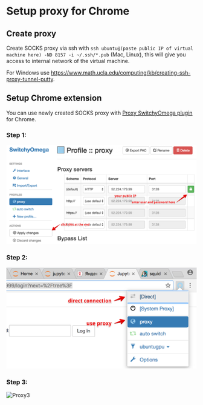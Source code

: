 # Setup proxy for Chrome

## Create proxy

Create SOCKS proxy via ssh with
`ssh ubuntu@(paste public IP of virtual machine here) -ND 8157 -i ~/.ssh/*.pub` (Mac, Linux),
this will give you access to internal network of the virtual machine.

For Windows use https://www.math.ucla.edu/computing/kb/creating-ssh-proxy-tunnel-putty.

## Setup Chrome extension

You can use newly created SOCKS proxy with
[Proxy SwitchyOmega plugin](https://chrome.google.com/webstore/detail/proxy-switchyomega/padekgcemlokbadohgkifijomclgjgif?hl=en-GB)
for Chrome.

### Step 1:
![Proxy1](Proxy1.jpg "")

### Step 2:
![Proxy2](Proxy2.jpg "")

### Step 3:
![Proxy3](Proxy3.jpg "")
